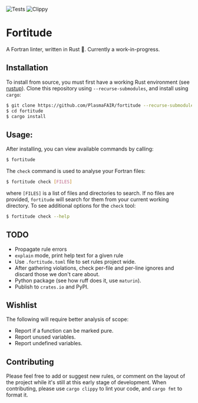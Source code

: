 ![Tests](https://github.com/PlasmaFAIR/fortitude/actions/workflows/test.yml/badge.svg)
![Clippy](https://github.com/PlasmaFAIR/fortitude/actions/workflows/clippy.yml/badge.svg)

# Fortitude

A Fortran linter, written in Rust :crab:. Currently a work-in-progress.

## Installation

To install from source, you must first have a working Rust environment (see
[rustup](https://rustup.rs/)). Clone this repository using `--recurse-submodules`, and
install using `cargo`:

```bash
$ git clone https://github.com/PlasmaFAIR/fortitude --recurse-submodules
$ cd fortitude
$ cargo install
```

## Usage:

After installing, you can view available commands by calling:

```bash
$ fortitude
```

The `check` command is used to analyse your Fortran files:

```bash
$ fortitude check [FILES]
```

where `[FILES]` is a list of files and directories to search. If no files are provided,
`fortitude` will search for them from your current working directory. To see additional
options for the `check` tool:

```bash
$ fortitude check --help
```

## TODO

- Propagate rule errors
- `explain` mode, print help text for a given rule
- Use `.fortitude.toml` file to set rules project wide.
- After gathering violations, check per-file and per-line ignores and discard those we
  don't care about.
- Python package (see how ruff does it, use `maturin`).
- Publish to `crates.io` and PyPI.

## Wishlist

The following will require better analysis of scope:

- Report if a function can be marked pure.
- Report unused variables.
- Report undefined variables.

## Contributing

Please feel free to add or suggest new rules, or comment on the layout of the project
while it's still at this early stage of development. When contributing, please use
`cargo clippy` to lint your code, and `cargo fmt` to format it.
